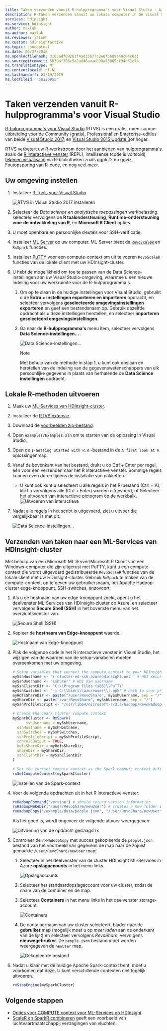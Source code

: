 ```yaml
---
title: Taken verzenden vanuit R-hulpprogramma's voor Visual Studio - Azure HDInsight
description: R-taken verzenden vanuit uw lokale computer in de Visual Studio naar een HDInsight-cluster.
services: hdinsight
ms.service: hdinsight
author: maxluk
ms.author: maxluk
ms.reviewer: jasonh
ms.custom: hdinsightactive
ms.topic: conceptual
ms.date: 06/27/2018
ms.openlocfilehash: 3165adf09281f4ad35b77c2e0fbb89e40c04c631
ms.sourcegitcommit: 5839af386c5a2ad46aaaeb90a13065ef94e61e74
ms.translationtype: MT
ms.contentlocale: nl-NL
ms.lasthandoff: 03/19/2019
ms.locfileid: "58120955"
---
```

# <a name="submit-jobs-from-r-tools-for-visual-studio"></a>Taken verzenden vanuit R-hulpprogramma's voor Visual Studio

[R-hulpprogramma's voor Visual Studio](https://www.visualstudio.com/vs/rtvs/) (RTVS) is een gratis, open-source-uitbreiding voor de Community (gratis), Professional en Enterprise-edities van beide [Visual Studio 2017](https://www.visualstudio.com/downloads/), en [Visual Studio 2015 Update 3](https://go.microsoft.com/fwlink/?LinkId=691129)of hoger.

RTVS verbetert uw R-werkstroom door het aanbieden van hulpprogramma's zoals de [R interactieve venster](https://docs.microsoft.com/visualstudio/rtvs/interactive-repl) (REPL), intellisense (code is voltooid), [tekenen visualisatie](https://docs.microsoft.com/visualstudio/rtvs/visualizing-data) via R-bibliotheken zoals ggplot2 en ggviz, [Foutopsporing van R-code](https://docs.microsoft.com/visualstudio/rtvs/debugging), en nog veel meer.

## <a name="set-up-your-environment"></a>Uw omgeving instellen

1. Installeer [R Tools voor Visual Studio](https://docs.microsoft.com/visualstudio/rtvs/installation).

    ![RTVS in Visual Studio 2017 installeren](./media/r-server-submit-jobs-r-tools-vs/install-r-tools-for-vs.png)

2. Selecteer de *Data science en analytische toepassingen* werkbelasting, selecteer vervolgens de **R taalondersteuning**, **Runtime-ondersteuning voor de ontwikkeling van R**, en  **Microsoft R Client** opties.

3. U moet openbare en persoonlijke sleutels voor SSH-verificatie.
   <!-- {TODO tbd, no such file yet}[use SSH with HDInsight](hdinsight-hadoop-linux-use-ssh-windows.md) -->

4. Installeer [ML Server](https://msdn.microsoft.com/microsoft-r/rserver-install-windows) op uw computer. ML-Server biedt de [ `RevoScaleR` ](https://msdn.microsoft.com/microsoft-r/scaler/scaler) en `RxSpark` functies.

5. Installeer [PuTTY](https://www.putty.org/) voor een compute-context om uit te voeren `RevoScaleR` functies van de lokale client met uw HDInsight-cluster.

6. U hebt de mogelijkheid om toe te passen van de Data Science-instellingen aan uw Visual Studio-omgeving, waarmee u een nieuwe indeling voor uw werkruimte voor de R-hulpprogramma's.
   1. Om op te slaan in de huidige instellingen voor Visual Studio, gebruikt u de **Extra > instellingen exporteren en importeren** opdracht, en selecteer vervolgens **geselecteerde omgevingsinstellingen exporteren** en geef een bestandsnaam op. Gebruik dezelfde opdracht als u deze instellingen herstellen, en selecteer **importeren geselecteerd omgevingsinstellingen**.

   2. Ga naar de **R-hulpprogramma's** menu item, selecteer vervolgens **Data Science-instellingen...** .

       ![Data Science-instellingen...](./media/r-server-submit-jobs-r-tools-vs/data-science-settings.png)

      > [!NOTE]  
      > Met behulp van de methode in stap 1, u kunt ook opslaan en herstellen van de indeling van de gegevenswetenschappers van elk persoonlijke gegevens in plaats van herhalende de **Data Science instellingen** opdracht.

## <a name="execute-local-r-methods"></a>Lokale R-methoden uitvoeren

1. Maak uw [ML-Services van HDInsight-cluster](r-server-get-started.md).
2. Installeer de [RTVS extensie](https://docs.microsoft.com/visualstudio/rtvs/installation).
3. Download de [voorbeelden zip-bestand](https://github.com/Microsoft/RTVS-docs/archive/master.zip).
4. Open `examples/Examples.sln` om te starten van de oplossing in Visual Studio.
5. Open de `1-Getting Started with R.R` -bestand in de `A first look at R` oplossingenmap.
6. Vanaf de bovenkant van het bestand, drukt u op Ctrl + Enter per regel, één voor één verzenden naar het R interactieve venster. Sommige regels kunnen even duren tijdens de installatie van pakketten.
    * U kunt ook kunt u selecteert u alle regels in het R-bestand (Ctrl + A), klikt u vervolgens alle (Ctrl + Enter) worden uitgevoerd, of Selecteer het uitvoeren van interactieve pictogram op de werkbalk.
        ![Uitvoeren van interactieve](./media/r-server-submit-jobs-r-tools-vs/execute-interactive.png)

7. Nadat alle regels in het script is uitgevoerd, ziet u uitvoer die vergelijkbaar is met dit:

    ![Data Science-instellingen...](./media/r-server-submit-jobs-r-tools-vs/workspace.png)

## <a name="submit-jobs-to-an-hdinsight-ml-services-cluster"></a>Verzenden van taken naar een ML-Services van HDInsight-cluster

Met behulp van een Microsoft ML Server/Microsoft R Client van een Windows-computer die zijn uitgerust met PuTTY, kunt u een compute-context die wordt uitgevoerd gedistribueerde `RevoScaleR` functies van de lokale client met uw HDInsight-cluster. Gebruik `RxSpark` te maken van de compute-context, op te geven uw gebruikersnaam, het Apache Hadoop-cluster edge-knooppunt, SSH-switches, enzovoort.

1. Als u de hostnaam van uw edge-knooppunt zoekt, opent u het deelvenster ML-Services van HDInsight-cluster op Azure, en selecteer vervolgens **Secure Shell (SSH)** in het bovenste menu van het overzichtsvenster van.

    ![Secure Shell (SSH)](./media/r-server-submit-jobs-r-tools-vs/ssh.png)

2. Kopieer de **hostnaam van Edge-knooppunt** waarde.

    ![Hostnaam van Edge-knooppunt](./media/r-server-submit-jobs-r-tools-vs/edge-node.png)

3. Plak de volgende code in het R interactieve venster in Visual Studio, het wijzigen van de waarden van de setup-variabelen moeten overeenkomen met uw omgeving.

    ```R
    # Setup variables that connect the compute context to your HDInsight cluster
    mySshHostname <- 'r-cluster-ed-ssh.azurehdinsight.net ' # HDI secure shell hostname
    mySshUsername <- 'sshuser' # HDI SSH username
    mySshClientDir <- "C:\\Program Files (x86)\\PuTTY"
    mySshSwitches <- '-i C:\\Users\\azureuser\\r.ppk' # Path to your private ssh key
    myHdfsShareDir <- paste("/user/RevoShare", mySshUsername, sep = "/")
    myShareDir <- paste("/var/RevoShare", mySshUsername, sep = "/")
    mySshProfileScript <- "/usr/lib64/microsoft-r/3.3/hadoop/RevoHadoopEnvVars.site"

    # Create the Spark Cluster compute context
    mySparkCluster <- RxSpark(
          sshUsername = mySshUsername,
      sshHostname = mySshHostname,
      sshSwitches = mySshSwitches,
      sshProfileScript = mySshProfileScript,
      consoleOutput = TRUE,
      hdfsShareDir = myHdfsShareDir,
      shareDir = myShareDir,
      sshClientDir = mySshClientDir
    )
    
    # Set the current compute context as the Spark compute context defined above
    rxSetComputeContext(mySparkCluster)
    ```
    
    ![Instellen van de Spark-context](./media/r-server-submit-jobs-r-tools-vs/spark-context.png)

4. Voer de volgende opdrachten uit in het R interactieve venster:

    ```R
    rxHadoopCommand("version") # should return version information
    rxHadoopMakeDir("/user/RevoShare/newUser") # creates a new folder in your storage account
    rxHadoopCopy("/example/data/people.json", "/user/RevoShare/newUser") # copies file to new folder
    ```

    Als het goed is, wordt ongeveer de volgende uitvoer weergegeven:

    ![Uitvoering van de opdracht geslaagd rx](./media/r-server-submit-jobs-r-tools-vs/rx-commands.png)

5. Controleer de `rxHadoopCopy` met succes gekopieerde de `people.json` bestand van het voorbeeld van gegevens de map naar de zojuist gemaakte `/user/RevoShare/newUser` map:

    1. Selecteer in het deelvenster van de cluster HDInsight ML-Services in Azure **opslagaccounts** in het menu links.

        ![Opslagaccounts](./media/r-server-submit-jobs-r-tools-vs/storage-accounts.png)

    2. Selecteer het standaardopslagaccount voor uw cluster, zodat de naam van de container en de map.

    3. Selecteer **Containers** in het menu links in het deelvenster storage-account.

        ![Containers](./media/r-server-submit-jobs-r-tools-vs/containers.png)

    4. De containernaam van uw cluster selecteert, blader naar de **gebruiker** map (mogelijk moet u op *meer laden* aan de onderkant van de lijst) en selecteer vervolgens *RevoShare*, vervolgens **nieuwegebruiker**. De `people.json` bestand moet worden weergegeven de `newUser` map.

        ![Gekopieerde bestand](./media/r-server-submit-jobs-r-tools-vs/copied-file.png)

6. Nadat u klaar met de huidige Apache Spark-context bent, moet u voorkomen dat deze. U kunt verschillende contexten niet tegelijk uitvoeren.

    ```R
    rxStopEngine(mySparkCluster)
    ```

## <a name="next-steps"></a>Volgende stappen

* [Opties voor COMPUTE context voor ML-Services op HDInsight](r-server-compute-contexts.md)
* [ScaleR en SparkR combineren](../hdinsight-hadoop-r-scaler-sparkr.md) geeft een voorbeeld van luchtvaartmaatschappij vertragingen van vluchten.
<!-- * You can also submit R jobs with the [R Studio Server](hdinsight-submit-jobs-from-r-studio-server.md) -->
